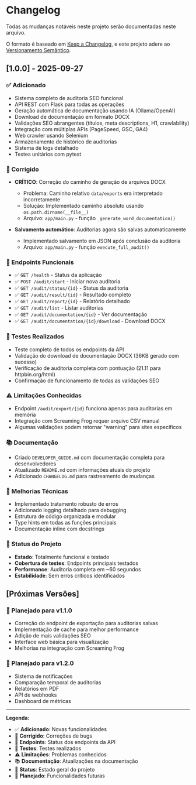# Changelog

Todas as mudanças notáveis neste projeto serão documentadas neste arquivo.

O formato é baseado em [Keep a Changelog](https://keepachangelog.com/pt-BR/1.0.0/),
e este projeto adere ao [Versionamento Semântico](https://semver.org/lang/pt-BR/).

## [1.0.0] - 2025-09-27

### ✅ Adicionado
- Sistema completo de auditoria SEO funcional
- API REST com Flask para todas as operações
- Geração automática de documentação usando IA (Ollama/OpenAI)
- Download de documentação em formato DOCX
- Validações SEO abrangentes (títulos, meta descriptions, H1, crawlability)
- Integração com múltiplas APIs (PageSpeed, GSC, GA4)
- Web crawler usando Selenium
- Armazenamento de histórico de auditorias
- Sistema de logs detalhado
- Testes unitários com pytest

### 🔧 Corrigido
- **CRÍTICO**: Correção do caminho de geração de arquivos DOCX
  - Problema: Caminho relativo `data/exports` era interpretado incorretamente
  - Solução: Implementado caminho absoluto usando `os.path.dirname(__file__)`
  - Arquivo: `app/main.py` - função `_generate_word_documentation()`
  
- **Salvamento automático**: Auditorias agora são salvas automaticamente
  - Implementado salvamento em JSON após conclusão da auditoria
  - Arquivo: `app/main.py` - função `execute_full_audit()`

### 📡 Endpoints Funcionais
- ✅ `GET /health` - Status da aplicação
- ✅ `POST /audit/start` - Iniciar nova auditoria
- ✅ `GET /audit/status/{id}` - Status da auditoria
- ✅ `GET /audit/result/{id}` - Resultado completo
- ✅ `GET /audit/report/{id}` - Relatório detalhado
- ✅ `GET /audit/list` - Listar auditorias
- ✅ `GET /audit/documentation/{id}` - Ver documentação
- ✅ `GET /audit/documentation/{id}/download` - Download DOCX

### 🧪 Testes Realizados
- Teste completo de todos os endpoints da API
- Validação do download de documentação DOCX (36KB gerado com sucesso)
- Verificação de auditoria completa com pontuação (21.11 para httpbin.org/html)
- Confirmação de funcionamento de todas as validações SEO

### ⚠️ Limitações Conhecidas
- Endpoint `/audit/export/{id}` funciona apenas para auditorias em memória
- Integração com Screaming Frog requer arquivo CSV manual
- Algumas validações podem retornar "warning" para sites específicos

### 📚 Documentação
- Criado `DEVELOPER_GUIDE.md` com documentação completa para desenvolvedores
- Atualizado `README.md` com informações atuais do projeto
- Adicionado `CHANGELOG.md` para rastreamento de mudanças

### 🔧 Melhorias Técnicas
- Implementado tratamento robusto de erros
- Adicionado logging detalhado para debugging
- Estrutura de código organizada e modular
- Type hints em todas as funções principais
- Documentação inline com docstrings

### 🚀 Status do Projeto
- **Estado**: Totalmente funcional e testado
- **Cobertura de testes**: Endpoints principais testados
- **Performance**: Auditoria completa em ~60 segundos
- **Estabilidade**: Sem erros críticos identificados

## [Próximas Versões]

### 🔮 Planejado para v1.1.0
- Correção do endpoint de exportação para auditorias salvas
- Implementação de cache para melhor performance
- Adição de mais validações SEO
- Interface web básica para visualização
- Melhorias na integração com Screaming Frog

### 🔮 Planejado para v1.2.0
- Sistema de notificações
- Comparação temporal de auditorias
- Relatórios em PDF
- API de webhooks
- Dashboard de métricas

---

**Legenda:**
- ✅ **Adicionado**: Novas funcionalidades
- 🔧 **Corrigido**: Correções de bugs
- 📡 **Endpoints**: Status dos endpoints da API
- 🧪 **Testes**: Testes realizados
- ⚠️ **Limitações**: Problemas conhecidos
- 📚 **Documentação**: Atualizações na documentação
- 🚀 **Status**: Estado geral do projeto
- 🔮 **Planejado**: Funcionalidades futuras